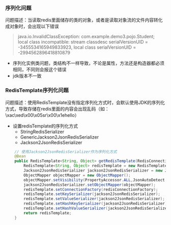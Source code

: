 ### 序列化问题

 

问题描述：当读取redis里面储存的类的对象，或者是读取对象流的文件内容转化成对象时，会出现以下错误

> java.io.InvalidClassException: com.example.demo3.pojo.Student; local class incompatible: stream classdesc serialVersionUID = -3455534165949833923, local class serialVersionUID = -2994562896418810879



* 序列化实例类问题，类结构不一样导致，不论是属性，方法还是构造器都必须相同，不同则会报这个错误
* jdk版本不一致



### RedisTemplate序列化问题

问题描述：使用RedisTemplate没有指定序列化方式时，会默认使用JDK的序列化方式，导致存储在redis里面的内容会出现乱码（如：\xac\xed\x00\x05sr\x00\x1ehello）

* 设置redisTemplate的序列化方式
  *  StringRedisSerializer
  *  GenericJackson2JsonRedisSerializer
  *  Jackson2JsonRedisSerializer

```java
	// 使用Jackson2JsonRedisSerializer作为序列化方式	
	@Bean
	public RedisTemplate<String, Object> getRedisTemplate(RedisConnectionFactory redisConnectionFactory){
		RedisTemplate<String, Object> redisTemplate = new RedisTemplate<>();
		Jackson2JsonRedisSerializer jackson2JsonRedisSerializer = new Jackson2JsonRedisSerializer<>(Object.class);
		ObjectMapper objectMapper = new ObjectMapper();
		objectMapper.setVisibility(PropertyAccessor.ALL,JsonAutoDetect.Visibility.ANY);
		jackson2JsonRedisSerializer.setObjectMapper(objectMapper);
		redisTemplate.setConnectionFactory(redisConnectionFactory);
		redisTemplate.setKeySerializer(jackson2JsonRedisSerializer);
		redisTemplate.setValueSerializer(jackson2JsonRedisSerializer);
		redisTemplate.setHashKeySerializer(jackson2JsonRedisSerializer);
		redisTemplate.setHashValueSerializer(jackson2JsonRedisSerializer);
		return redisTemplate;
	}
```

